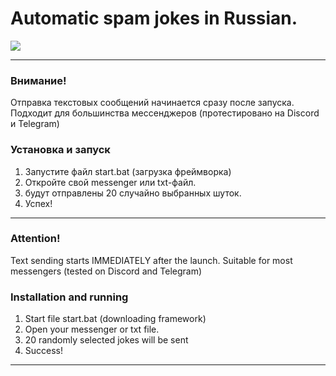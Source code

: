 # Automatic spam jokes in Russian.

<img src="https://img.shields.io/github/last-commit/ftdt800/Anekdot-parser?style=for-the-badge">

-------------------------------
### Внимание!
Отправка текстовых сообщений начинается сразу после запуска. 
Подходит для большинства мессенджеров (протестировано на Discord и Telegram)
### Установка и запуск
1. Запустите файл start.bat (загрузка фреймворка)
2. Откройте свой messenger или txt-файл.
3. будут отправлены 20 случайно выбранных шуток.
4. Успех!

-------------------------------
### Attention!
Text sending starts IMMEDIATELY after the launch. 
Suitable for most messengers (tested on Discord and Telegram)
### Installation and running
1. Start file start.bat (downloading framework)
2. Open your messenger or txt file.
3. 20 randomly selected jokes will be sent
4. Success!
-------------------------------
